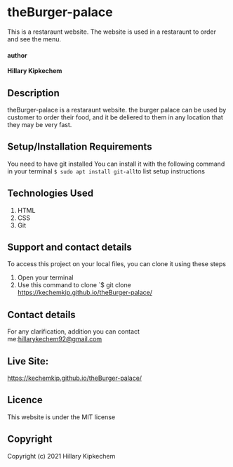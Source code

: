 # theBurger-palace
This is a restaraunt website. The website is used in a restaraunt to order and see the menu.
#### author
**Hillary Kipkechem**
## Description
theBurger-palace is a restaraunt website. the burger palace can be used by customer to order their food, and it be deliered to them in any location that they may be very fast.
## Setup/Installation Requirements
You need to have git installed
You can install it with the following command in your terminal
`$ sudo apt install git-all`to list setup instructions
## Technologies Used
1. HTML
2. CSS
3. Git
## Support and contact details
To access this project on your local files, you can clone it using these steps
1. Open your terminal
2. Use this command to clone `$ git clone
https://kechemkip.github.io/theBurger-palace/
## Contact details
For any clarification, addition you can contact me:hillarykechem92@gmail.com
## Live Site:
https://kechemkip.github.io/theBurger-palace/
## Licence
This website is under the MIT license
## Copyright
Copyright (c) 2021 Hillary Kipkechem
  
